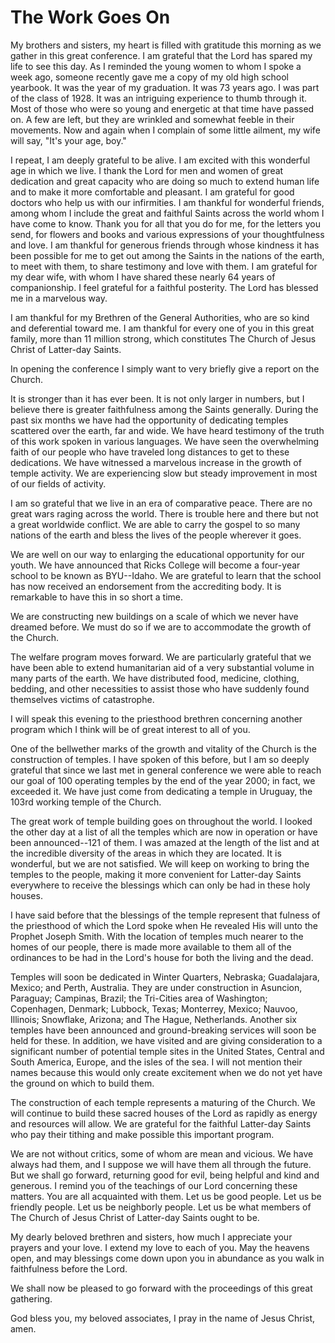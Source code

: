 # The Work Goes On

My brothers and sisters, my heart is filled with gratitude this morning as we
gather in this great conference. I am grateful that the Lord has spared my
life to see this day. As I reminded the young women to whom I spoke a week
ago, someone recently gave me a copy of my old high school yearbook. It was
the year of my graduation. It was 73 years ago. I was part of the class of
1928. It was an intriguing experience to thumb through it. Most of those who
were so young and energetic at that time have passed on. A few are left, but
they are wrinkled and somewhat feeble in their movements. Now and again when I
complain of some little ailment, my wife will say, "It's your age, boy."

I repeat, I am deeply grateful to be alive. I am excited with this wonderful
age in which we live. I thank the Lord for men and women of great dedication
and great capacity who are doing so much to extend human life and to make it
more comfortable and pleasant. I am grateful for good doctors who help us with
our infirmities. I am thankful for wonderful friends, among whom I include the
great and faithful Saints across the world whom I have come to know. Thank you
for all that you do for me, for the letters you send, for flowers and books
and various expressions of your thoughtfulness and love. I am thankful for
generous friends through whose kindness it has been possible for me to get out
among the Saints in the nations of the earth, to meet with them, to share
testimony and love with them. I am grateful for my dear wife, with whom I have
shared these nearly 64 years of companionship. I feel grateful for a faithful
posterity. The Lord has blessed me in a marvelous way.

I am thankful for my Brethren of the General Authorities, who are so kind and
deferential toward me. I am thankful for every one of you in this great
family, more than 11 million strong, which constitutes The Church of Jesus
Christ of Latter-day Saints.

In opening the conference I simply want to very briefly give a report on the
Church.

It is stronger than it has ever been. It is not only larger in numbers, but I
believe there is greater faithfulness among the Saints generally. During the
past six months we have had the opportunity of dedicating temples scattered
over the earth, far and wide. We have heard testimony of the truth of this
work spoken in various languages. We have seen the overwhelming faith of our
people who have traveled long distances to get to these dedications. We have
witnessed a marvelous increase in the growth of temple activity. We are
experiencing slow but steady improvement in most of our fields of activity.

I am so grateful that we live in an era of comparative peace. There are no
great wars raging across the world. There is trouble here and there but not a
great worldwide conflict. We are able to carry the gospel to so many nations
of the earth and bless the lives of the people wherever it goes.

We are well on our way to enlarging the educational opportunity for our youth.
We have announced that Ricks College will become a four-year school to be
known as BYU--Idaho. We are grateful to learn that the school has now received
an endorsement from the accrediting body. It is remarkable to have this in so
short a time.

We are constructing new buildings on a scale of which we never have dreamed
before. We must do so if we are to accommodate the growth of the Church.

The welfare program moves forward. We are particularly grateful that we have
been able to extend humanitarian aid of a very substantial volume in many
parts of the earth. We have distributed food, medicine, clothing, bedding, and
other necessities to assist those who have suddenly found themselves victims
of catastrophe.

I will speak this evening to the priesthood brethren concerning another
program which I think will be of great interest to all of you.

One of the bellwether marks of the growth and vitality of the Church is the
construction of temples. I have spoken of this before, but I am so deeply
grateful that since we last met in general conference we were able to reach
our goal of 100 operating temples by the end of the year 2000; in fact, we
exceeded it. We have just come from dedicating a temple in Uruguay, the 103rd
working temple of the Church.

The great work of temple building goes on throughout the world. I looked the
other day at a list of all the temples which are now in operation or have been
announced--121 of them. I was amazed at the length of the list and at the
incredible diversity of the areas in which they are located. It is wonderful,
but we are not satisfied. We will keep on working to bring the temples to the
people, making it more convenient for Latter-day Saints everywhere to receive
the blessings which can only be had in these holy houses.

I have said before that the blessings of the temple represent that fulness of
the priesthood of which the Lord spoke when He revealed His will unto the
Prophet Joseph Smith. With the location of temples much nearer to the homes of
our people, there is made more available to them all of the ordinances to be
had in the Lord's house for both the living and the dead.

Temples will soon be dedicated in Winter Quarters, Nebraska; Guadalajara,
Mexico; and Perth, Australia. They are under construction in Asuncion,
Paraguay; Campinas, Brazil; the Tri-Cities area of Washington; Copenhagen,
Denmark; Lubbock, Texas; Monterrey, Mexico; Nauvoo, Illinois; Snowflake,
Arizona; and The Hague, Netherlands. Another six temples have been announced
and ground-breaking services will soon be held for these. In addition, we have
visited and are giving consideration to a significant number of potential
temple sites in the United States, Central and South America, Europe, and the
isles of the sea. I will not mention their names because this would only
create excitement when we do not yet have the ground on which to build them.

The construction of each temple represents a maturing of the Church. We will
continue to build these sacred houses of the Lord as rapidly as energy and
resources will allow. We are grateful for the faithful Latter-day Saints who
pay their tithing and make possible this important program.

We are not without critics, some of whom are mean and vicious. We have always
had them, and I suppose we will have them all through the future. But we shall
go forward, returning good for evil, being helpful and kind and generous. I
remind you of the teachings of our Lord concerning these matters. You are all
acquainted with them. Let us be good people. Let us be friendly people. Let us
be neighborly people. Let us be what members of The Church of Jesus Christ of
Latter-day Saints ought to be.

My dearly beloved brethren and sisters, how much I appreciate your prayers and
your love. I extend my love to each of you. May the heavens open, and may
blessings come down upon you in abundance as you walk in faithfulness before
the Lord.

We shall now be pleased to go forward with the proceedings of this great
gathering.

God bless you, my beloved associates, I pray in the name of Jesus Christ,
amen.

